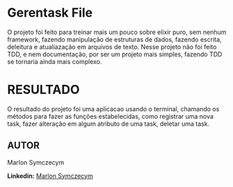 # Gerentask File

O projeto foi feito para treinar mais um pouco sobre elixir puro, sem nenhum framework, fazendo manipulação de estruturas de dados, fazendo escrita, deleitura e atualiazação em arquivos de texto.
Nesse projeto não foi feito TDD, e nem documentação, por ser um projeto mais simples, fazendo TDD se tornaria ainda mais complexo.

# RESULTADO

O resultado do projeto foi uma aplicacao usando o terminal, chamando os métodos para fazer as funções estabelecidas, como registrar uma nova task, fazer alteração em algum atributo de uma task, deletar uma task.

## AUTOR

Marlon Symczecym

**Linkedin:** [Marlon Symczecym](https://www.linkedin.com/in/marlonsymczecym/)
